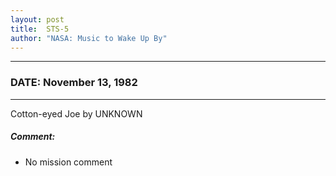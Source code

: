 ```yaml
---
layout: post
title:  STS-5
author: "NASA: Music to Wake Up By"
---
```


----
### DATE: November 13, 1982
----
Cotton-eyed Joe by UNKNOWN

##### Comment:
* No mission comment
